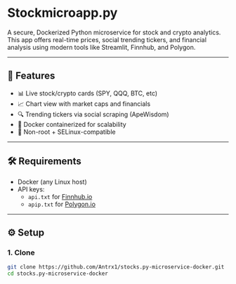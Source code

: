 # Stockmicroapp.py

A secure, Dockerized Python microservice for stock and crypto analytics. This app offers real-time prices, social trending tickers, and financial analysis using modern tools like Streamlit, Finnhub, and Polygon.

---

## 🚀 Features

- 📊 Live stock/crypto cards (SPY, QQQ, BTC, etc)
- 📈 Chart view with market caps and financials
- 🔍 Trending tickers via social scraping (ApeWisdom)
- 🐳 Docker containerized for scalability
- 🔐 Non-root + SELinux-compatible

---

## 🛠 Requirements

- Docker (any Linux host)
- API keys:
  - `api.txt` for [Finnhub.io](https://finnhub.io)
  - `apip.txt` for [Polygon.io](https://polygon.io)

---

## ⚙️ Setup

### 1. Clone

```bash
git clone https://github.com/Antrx1/stocks.py-microservice-docker.git
cd stocks.py-microservice-docker
